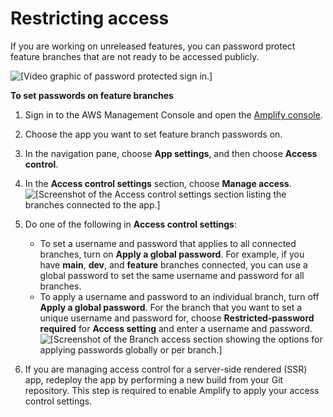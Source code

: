 # Restricting access<a name="access-control"></a>

If you are working on unreleased features, you can password protect feature branches that are not ready to be accessed publicly\.

![\[Video graphic of password protected sign in.\]](http://docs.aws.amazon.com/amplify/latest/userguide/images/password.gif)

**To set passwords on feature branches**

1. Sign in to the AWS Management Console and open the [Amplify console](https://console.aws.amazon.com/amplify/)\.

1. Choose the app you want to set feature branch passwords on\.

1. In the navigation pane, choose **App settings**, and then choose **Access control**\.

1. In the **Access control settings** section, choose **Manage access**\.  
![\[Screenshot of the Access control settings section listing the branches connected to the app.\]](http://docs.aws.amazon.com/amplify/latest/userguide/images/accesscontrol1.png)

1. Do one of the following in **Access control settings**:
   + To set a username and password that applies to all connected branches, turn on **Apply a global password**\. For example, if you have **main**, **dev**, and **feature** branches connected, you can use a global password to set the same username and password for all branches\.
   + To apply a username and password to an individual branch, turn off **Apply a global password**\. For the branch that you want to set a unique username and password for, choose **Restricted\-password required** for **Access setting** and enter a username and password\.  
![\[Screenshot of the Branch access section showing the options for applying passwords globally or per branch.\]](http://docs.aws.amazon.com/amplify/latest/userguide/images/accesscontrol2.png)

1. If you are managing access control for a server\-side rendered \(SSR\) app, redeploy the app by performing a new build from your Git repository\. This step is required to enable Amplify to apply your access control settings\.